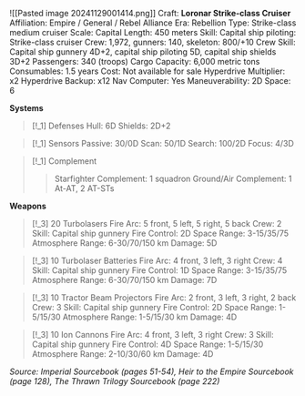 ![[Pasted image 20241129001414.png]]
Craft: **Loronar Strike-class Cruiser**
Affiliation: Empire / General / Rebel Alliance
Era: Rebellion
Type: Strike-class medium cruiser
Scale: Capital
Length: 450 meters
Skill: Capital ship piloting:
Strike-class cruiser
Crew: 1,972, gunners: 140,
skeleton: 800/+10
Crew Skill: Capital ship
gunnery 4D+2, capital ship
piloting 5D, capital ship
shields 3D+2
Passengers: 340 (troops)
Cargo Capacity: 6,000 metric tons
Consumables: 1.5 years
Cost: Not available for sale
Hyperdrive Multiplier: x2
Hyperdrive Backup: x12
Nav Computer: Yes
Maneuverability: 2D
Space: 6

**Systems**
> [!_1] Defenses
> Hull: 6D
> Shields: 2D+2

> [!_1] Sensors
> Passive: 30/0D
> Scan: 50/1D
> Search: 100/2D
> Focus: 4/3D

> [!_1] Complement
> > Starfighter Complement: 1 squadron
> > Ground/Air Complement: 1 At-AT, 2 AT-STs


**Weapons**
> [!_3] 20 Turbolasers
> Fire Arc: 5 front, 5 left, 5 right, 5 back
> Crew: 2
> Skill: Capital ship gunnery
> Fire Control: 2D
> Space Range: 3-15/35/75
> Atmosphere Range: 6-30/70/150 km
> Damage: 5D

> [!_3] 10 Turbolaser Batteries
> Fire Arc: 4 front, 3 left, 3 right
> Crew: 4
> Skill: Capital ship gunnery
> Fire Control: 1D
> Space Range: 3-15/35/75
> Atmosphere Range: 6-30/70/150 km
> Damage: 7D

> [!_3] 10 Tractor Beam Projectors
> Fire Arc: 2 front, 3 left, 3 right, 2 back
> Crew: 3
> Skill: Capital ship gunnery
> Fire Control: 2D
> Space Range: 1-5/15/30
> Atmosphere Range: 1-5/15/30 km
> Damage: 4D

> [!_3] 10 Ion Cannons
> Fire Arc: 4 front, 3 left, 3 right
> Crew: 3
> Skill: Capital ship gunnery
> Fire Control: 4D
> Space Range: 1-5/15/30
> Atmosphere Range: 2-10/30/60 km
> Damage: 4D

*Source: Imperial Sourcebook (pages 51-54), Heir to the Empire Sourcebook (page 128), The Thrawn Trilogy Sourcebook (page 222)*
